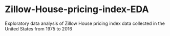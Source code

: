# Zillow-House-pricing-index-EDA
Exploratory data analysis of Zillow House pricing index data collected in the United States from 1975 to 2016
